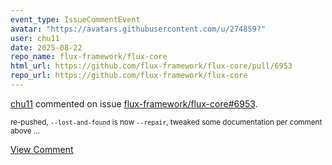 ```yaml
---
event_type: IssueCommentEvent
avatar: "https://avatars.githubusercontent.com/u/274859?"
user: chu11
date: 2025-08-22
repo_name: flux-framework/flux-core
html_url: https://github.com/flux-framework/flux-core/pull/6953
repo_url: https://github.com/flux-framework/flux-core
---
```


<a href='https://github.com/chu11' target='_blank'>chu11</a> commented on issue <a href='https://github.com/flux-framework/flux-core/pull/6953' target='_blank'>flux-framework/flux-core#6953</a>.

<small>re-pushed, `--lost-and-found` is now `--repair`, tweaked some documentation per comment above...</small>

<a href='https://github.com/flux-framework/flux-core/pull/6953' target='_blank'>View Comment</a>